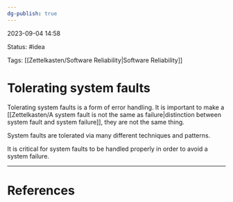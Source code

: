 ```yaml
---
dg-publish: true
---
```

2023-09-04 14:58

Status: #idea

Tags: [[Zettelkasten/Software Reliability\|Software Reliability]]

# Tolerating system faults

Tolerating system faults is a form of error handling. It is important to make a [[Zettelkasten/A system fault is not the same as failure\|distinction between system fault and system failure]], they are not the same thing.

System faults are tolerated via many different techniques and patterns.

It is critical for system faults to be handled properly in order to avoid a system failure.

---

# References